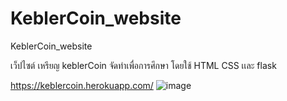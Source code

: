 # KeblerCoin_website
KeblerCoin_website

เว็ปไซต์ เหรียญ keblerCoin จัดทำเพื่อการศึกษา โดยใช้ HTML CSS เเละ flask

https://keblercoin.herokuapp.com/
![image](https://user-images.githubusercontent.com/56643494/173990109-e195e009-7cce-46f6-ad18-1442bdd640a7.png)
